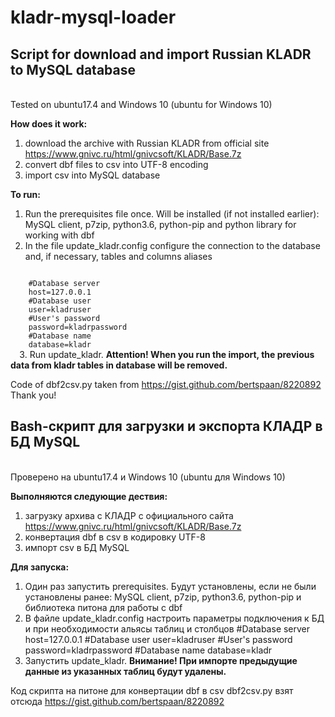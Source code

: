 # kladr-mysql-loader

<b><h2>Script for download and import Russian KLADR to MySQL database</h2></b><br>
Tested on ubuntu17.4 and Windows 10 (ubuntu for Windows 10)

<b>How does it work:</b> <br>
1) download the archive with Russian KLADR from official site https://www.gnivc.ru/html/gnivcsoft/KLADR/Base.7z
2) convert dbf files to csv into UTF-8 encoding
3) import csv into MySQL database

<b>To run: </b><br>
1. Run the prerequisites file once. Will be installed (if not installed earlier): MySQL client, p7zip, python3.6, python-pip and python library for working with dbf
2. In the file update_kladr.config configure the connection to the database and, if necessary, tables and columns aliases
  <code>
    #Database server
    host=127.0.0.1
    #Database user
    user=kladruser
    #User's password
    password=kladrpassword
    #Database name
    database=kladr
  </code>
3. Run update_kladr. <b>Attention! When you run the import, the previous data from kladr tables in database will be removed. </b><br>

Code of dbf2csv.py taken from https://gist.github.com/bertspaan/8220892
Thank you!

<b><h2>Bash-скрипт для загрузки и экспорта КЛАДР в БД MySQL</h2></b><br>
Проверено на ubuntu17.4 и Windows 10 (ubuntu для Windows 10)

<b>Выполняются следующие дествия:</b><br>
1) загрузку архива с КЛАДР с официального сайта https://www.gnivc.ru/html/gnivcsoft/KLADR/Base.7z
2) конвертация dbf в csv в кодировку UTF-8
3) импорт csv в БД MySQL

<b>Для запуска:</b><br>
1. Один раз запустить prerequisites. Будут установлены, если не были установлены ранее: MySQL client, p7zip, python3.6, python-pip и библиотека питона для работы с dbf
2. В файле update_kladr.config настроить параметры подключения к БД и при необходимости альясы таблиц и столбцов
  #Database server
  host=127.0.0.1
  #Database user
  user=kladruser
  #User's password
  password=kladrpassword
  #Database name
  database=kladr
3. Запустить update_kladr. <b>Внимание! При импорте предыдущие данные из указанных таблиц будут удалены.</b><br>

Код скрипта на питоне для конвертации dbf в csv dbf2csv.py взят отсюда https://gist.github.com/bertspaan/8220892

